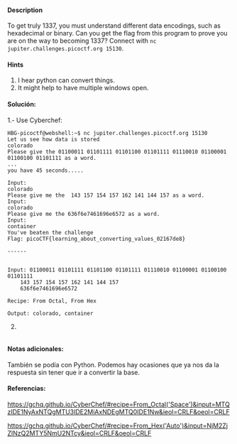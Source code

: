 
#### Description
To get truly 1337, you must understand different data encodings, such as hexadecimal or binary. Can you get the flag from this program to prove you are on the way to becoming 1337? Connect with `nc jupiter.challenges.picoctf.org 15130`.



#### Hints 
1. I hear python can convert things.
2. It might help to have multiple windows open.


#### Solución:

1.- Use Cyberchef:

````
HBG-picoctf@webshell:~$ nc jupiter.challenges.picoctf.org 15130
Let us see how data is stored
colorado
Please give the 01100011 01101111 01101100 01101111 01110010 01100001 01100100 01101111 as a word.
...
you have 45 seconds.....

Input:
colorado
Please give me the  143 157 154 157 162 141 144 157 as a word.
Input:
colorado
Please give me the 636f6e7461696e6572 as a word.
Input:
container
You've beaten the challenge
Flag: picoCTF{learning_about_converting_values_02167de8}

------


Input: 01100011 01101111 01101100 01101111 01110010 01100001 01100100 01101111
	143 157 154 157 162 141 144 157
	636f6e7461696e6572

Recipe: From Octal, From Hex

Output: colorado, container

`````

2.

````

`````

#### Notas adicionales:
También se podía con Python. 
Podemos hay ocasiones que ya nos da la respuesta sin tener que ir a convertir la base.

#### Referencias:
https://gchq.github.io/CyberChef/#recipe=From_Octal('Space')&input=MTQzIDE1NyAxNTQgMTU3IDE2MiAxNDEgMTQ0IDE1Nw&ieol=CRLF&oeol=CRLF


https://gchq.github.io/CyberChef/#recipe=From_Hex('Auto')&input=NjM2ZjZlNzQ2MTY5NmU2NTcy&ieol=CRLF&oeol=CRLF




